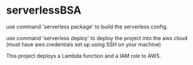 # serverlessBSA

use command 'serverless package' to build the serverless config.

use command 'serverless deploy' to deploy the project into the aws cloud (must have aws credentials set up using SSH on your machine)

This project deploys a Lambda function and a IAM role to AWS.
